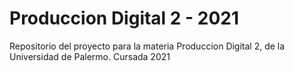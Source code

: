 # Produccion Digital 2 - 2021
Repositorio del proyecto para la materia Produccion Digital 2, de la Universidad de Palermo. Cursada 2021
